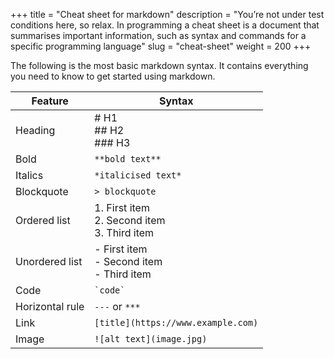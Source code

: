 +++
title = "Cheat sheet for markdown"
description = "You’re not under test conditions here, so relax. In programming a cheat sheet is a document that summarises important information, such as syntax and commands for a specific programming language"
slug = "cheat-sheet"
weight = 200
+++

The following is the most basic markdown syntax. It contains everything you need to know to get started using markdown. 

| **Feature**                                                                     | **Syntax**                                  |
| ------------------------------------------------------------------------------- | ---------------------------------------------------- |
| Heading                 | # H1<br>## H2<br>### H3                              |
| Bold                        | `**bold text**`                                      |
| Italics                    | `*italicised text*`                                  |
| Blockquote         | `> blockquote`                                       |
| Ordered list       | 1. First item<br>2. Second item<br>3. Third item |
| Unordered list   | - First item<br>- Second item<br>- Third item        |
| Code                        | `` `code` ``                                         |
| Horizontal rule | `---` or `***`                                                |
| Link                       | `[title](https://www.example.com)`                   |
| Image                   | `![alt text](image.jpg)`                             |